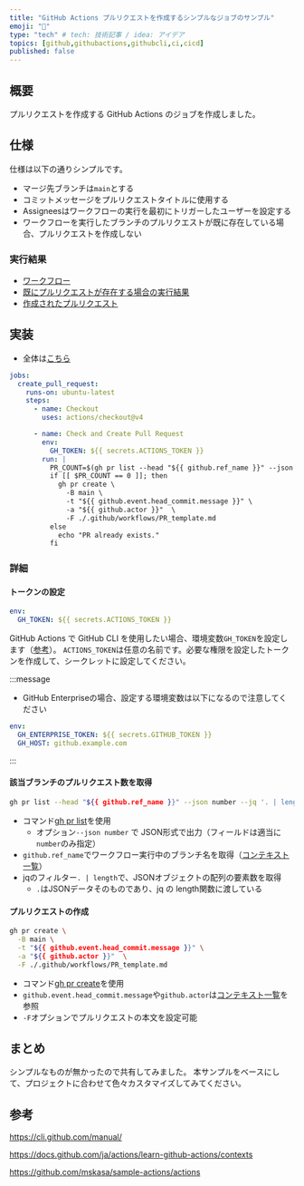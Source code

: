 ```yaml
---
title: "GitHub Actions プルリクエストを作成するシンプルなジョブのサンプル"
emoji: "🐙"
type: "tech" # tech: 技術記事 / idea: アイデア
topics: [github,githubactions,githubcli,ci,cicd]
published: false
---
```


## 概要
プルリクエストを作成する GitHub Actions のジョブを作成しました。

## 仕様
仕様は以下の通りシンプルです。
- マージ先ブランチは`main`とする
- コミットメッセージをプルリクエストタイトルに使用する
- Assigneesはワークフローの実行を最初にトリガーしたユーザーを設定する
- ワークフローを実行したブランチのプルリクエストが既に存在している場合、プルリクエストを作成しない

### 実行結果
- [ワークフロー](https://github.com/mskasa/sample-actions/actions/runs/8979599756)
- [既にプルリクエストが存在する場合の実行結果](https://github.com/mskasa/sample-actions/actions/runs/8979646254/job/24661984497#step:3:16)
- [作成されたプルリクエスト](https://github.com/mskasa/sample-actions/pull/1)

## 実装
- 全体は[こちら](https://github.com/mskasa/sample-actions/blob/main/.github/workflows/create-pull-request.yml)
```yml
jobs:
  create_pull_request:
    runs-on: ubuntu-latest
    steps:
      - name: Checkout
        uses: actions/checkout@v4

      - name: Check and Create Pull Request
        env:
          GH_TOKEN: ${{ secrets.ACTIONS_TOKEN }}
        run: |
          PR_COUNT=$(gh pr list --head "${{ github.ref_name }}" --json number --jq '. | length')
          if [[ $PR_COUNT == 0 ]]; then
            gh pr create \
              -B main \
              -t "${{ github.event.head_commit.message }}" \
              -a "${{ github.actor }}"  \
              -F ./.github/workflows/PR_template.md
          else
            echo "PR already exists."
          fi
```

### 詳細
#### トークンの設定
```yml
env:
  GH_TOKEN: ${{ secrets.ACTIONS_TOKEN }}
```
GitHub Actions で GitHub CLI を使用したい場合、環境変数`GH_TOKEN`を設定します（[参考](https://docs.github.com/ja/actions/security-guides/automatic-token-authentication#example-1-passing-the-github_token-as-an-input)）。
`ACTIONS_TOKEN`は任意の名前です。必要な権限を設定したトークンを作成して、シークレットに設定してください。

:::message
- GitHub Enterpriseの場合、設定する環境変数は以下になるので注意してください
```yml
env:
  GH_ENTERPRISE_TOKEN: ${{ secrets.GITHUB_TOKEN }}
  GH_HOST: github.example.com
```
:::

#### 該当ブランチのプルリクエスト数を取得
```sh
gh pr list --head "${{ github.ref_name }}" --json number --jq '. | length'
```
- コマンド[gh pr list](https://cli.github.com/manual/gh_pr_list)を使用
  - オプション`--json number` で JSON形式で出力（フィールドは適当に`number`のみ指定）
- `github.ref_name`でワークフロー実行中のブランチ名を取得（[コンテキスト一覧](https://docs.github.com/ja/actions/learn-github-actions/contexts)）
- jqのフィルター`. | length`で、JSONオブジェクトの配列の要素数を取得
  - `.`はJSONデータそのものであり、jq の length関数に渡している

#### プルリクエストの作成
```sh
gh pr create \
  -B main \
  -t "${{ github.event.head_commit.message }}" \
  -a "${{ github.actor }}"  \
  -F ./.github/workflows/PR_template.md
```
- コマンド[gh pr create](https://cli.github.com/manual/gh_pr_create)を使用
- `github.event.head_commit.message`や`github.actor`は[コンテキスト一覧](https://docs.github.com/ja/actions/learn-github-actions/contexts)を参照
- `-F`オプションでプルリクエストの本文を設定可能

## まとめ
シンプルなものが無かったので共有してみました。
本サンプルをベースにして、プロジェクトに合わせて色々カスタマイズしてみてください。

## 参考
https://cli.github.com/manual/

https://docs.github.com/ja/actions/learn-github-actions/contexts

https://github.com/mskasa/sample-actions/actions